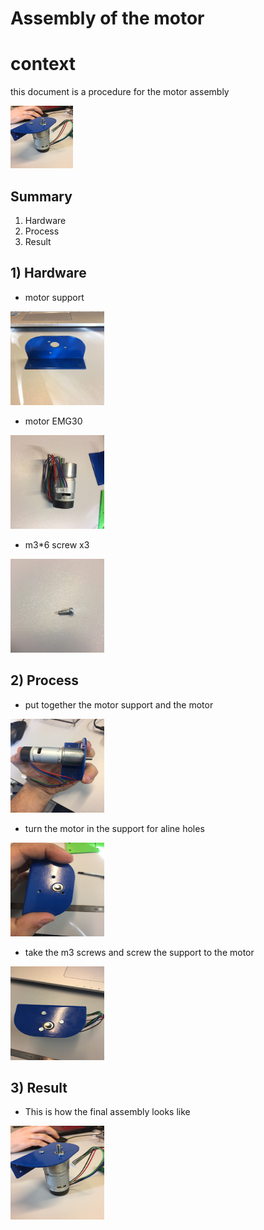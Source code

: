 # Assembly of the motor

# context

this document is a procedure for the motor assembly

<img src="./picture/assembly_motor_assembly4.jpg" width="100px" height="100px"/>

## Summary
1. Hardware
2. Process
3. Result

## 1) Hardware
- motor support

<img src="./picture/piece_support.jpg" width="150" height="150px"/>

- motor EMG30

<img src="./picture/piece_motor.jpg" width="150px" height="150px"/>

- m3*6 screw x3 

<img src="./picture/piece_vis m3x6.jpg" width="150px" height="150px"/>

## 2) Process 
- put together the motor support and the motor

<img src="./picture/assembly_motor_assembly1.jpg" width="150px" height="150px"/>

- turn the motor in the support for aline holes

<img src="./picture/assembly_motor_assembly2.jpg" width="150px" height="150px"/>

- take the m3 screws and screw the support to the motor

<img src="./picture/assembly_motor_assembly3.jpg" width="150px" height="150px"/>

## 3) Result 

- This is how the final assembly looks like

<img src="./picture/assembly_motor_assembly4.jpg" width="150px" height="150px"/>